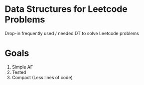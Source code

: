 # Data Structures for Leetcode Problems

Drop-in frequently used / needed DT to solve Leetcode problems

# Goals

1. Simple AF
2. Tested
3. Compact (Less lines of code)